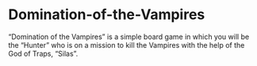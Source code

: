 # Domination-of-the-Vampires
“Domination of the Vampires” is a simple board game in which you will be the “Hunter” who is on a mission to kill the Vampires with the help of the God of Traps, “Silas”.
